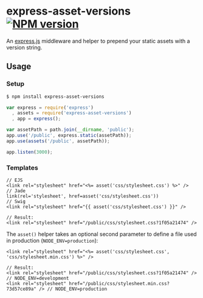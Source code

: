 # express-asset-versions [![NPM version][npm-image]][npm-url]

An [express.js](https://github.com/visionmedia/express) middleware and helper to
prepend your static assets with a version string.

## Usage

### Setup

```bash
$ npm install express-asset-versions
```

```javascript
var express = require('express')
  , assets = require('express-asset-versions')
  , app = express();

var assetPath = path.join(__dirname, 'public');
app.use('/public', express.static(assetPath));
app.use(assets('/public', assetPath));

app.listen(3000);
```

### Templates

```
// EJS
<link rel="stylesheet" href="<%= asset('css/stylesheet.css') %>" />
// Jade
link(rel='stylesheet', href=asset('css/stylesheet.css'))
// Swig
<link rel="stylesheet" href="{{ asset('css/stylesheet.css') }}" />

// Result:
<link rel="stylesheet" href="/public/css/stylesheet.css?1f05a21474" />
```

The `asset()` helper takes an optional second parameter to define a file used in
production (`NODE_ENV=production`):

```
<link rel="stylesheet" href="<%= asset('css/stylesheet.css', 'css/stylesheet.min.css') %>" />

// Result:
<link rel="stylesheet" href="/public/css/stylesheet.css?1f05a21474" />     // NODE_ENV=development
<link rel="stylesheet" href="/public/css/stylesheet.min.css?73d57ce89a" /> // NODE_ENV=production
```

[npm-url]: https://npmjs.org/package/express-asset-versions
[npm-image]: https://badge.fury.io/js/express-asset-versions.png
